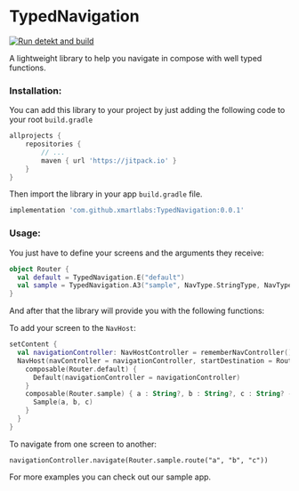 # TypedNavigation
[![Run detekt and build](https://github.com/xmartlabs/TypedNavigation/actions/workflows/compile-and-check.yml/badge.svg)](https://github.com/xmartlabs/TypedNavigation/actions/workflows/compile-and-check.yml)

A lightweight library to help you navigate in compose with well typed functions. 

### Installation:

You can add this library to your project by just adding the following code to your root `build.gradle`

```groovy
allprojects {
	repositories {
		// ...
		maven { url 'https://jitpack.io' }
	}
}
```

Then import the library in your app `build.gradle` file.

```groovy
implementation 'com.github.xmartlabs:TypedNavigation:0.0.1'
```

### Usage:

You just have to define your screens and the arguments they receive:

```kotlin
object Router {
  val default = TypedNavigation.E("default")
  val sample = TypedNavigation.A3("sample", NavType.StringType, NavType.StringType, NavType.StringType)
}
```
And after that the library will provide you with the following functions:

To add your screen to the `NavHost`:

```kotlin
setContent {
  val navigationController: NavHostController = rememberNavController()
  NavHost(navController = navigationController, startDestination = Router.default.url) {
    composable(Router.default) {
      Default(navigationController = navigationController)
    }
    composable(Router.sample) { a : String?, b : String?, c : String? ->
      Sample(a, b, c)
    }
  }
}
```

To navigate from one screen to another:

```[kotlin]
navigationController.navigate(Router.sample.route("a", "b", "c"))
```

For more examples you can check out our sample app.
